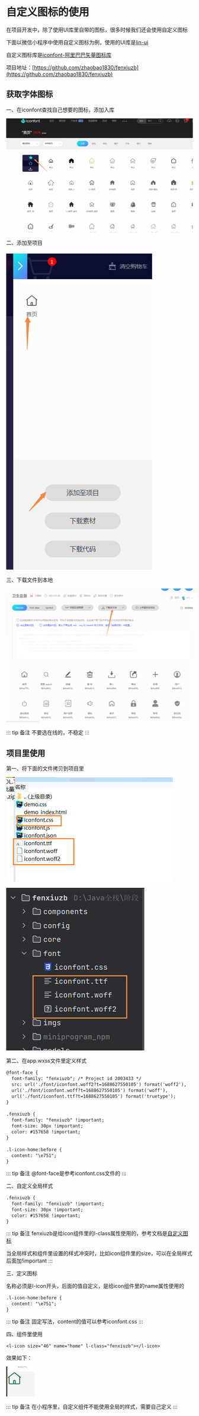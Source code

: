 # 自定义图标的使用

在项目开发中，除了使用UI库里自带的图标，很多时候我们还会使用自定义图标

下面以微信小程序中使用自定义图标为例，使用的UI库是[lin-ui](https://doc.mini.talelin.com/)

自定义图标库是[iconfont-阿里巴巴矢量图标库](https://www.iconfont.cn/?spm=a313x.7781069.1998910419.d4d0a486a)

项目地址：[https://github.com/zhaobao1830/fenxiuzb](https://github.com/zhaobao1830/fenxiuzb)

## 获取字体图标

一、在iconfont查找自己想要的图标，添加入库

![Image text](../../.vuepress/public/fronKnowledge/other/04/01.webp)

二、添加至项目

![Image text](../../.vuepress/public/fronKnowledge/other/04/02.png)

三、下载文件到本地

![Image text](../../.vuepress/public/fronKnowledge/other/04/03.png)

::: tip 备注
不要选在线的，不稳定
:::

## 项目里使用

第一、将下面的文件拷贝到项目里

![Image text](../../.vuepress/public/fronKnowledge/other/04/04.png)

![Image text](../../.vuepress/public/fronKnowledge/other/04/05.png)

第二、在app.wxss文件里定义样式

```wxss
@font-face {
  font-family: "fenxiuzb"; /* Project id 2003433 */
  src: url('./font/iconfont.woff2?t=1688627550105') format('woff2'),
  url('./font/iconfont.woff?t=1688627550105') format('woff'),
  url('./font/iconfont.ttf?t=1688627550105') format('truetype');
}

.fenxiuzb {
  font-family: "fenxiuzb" !important;
  font-size: 30px !important;
  color: #157658 !important;
}

.l-icon-home:before {
  content: "\e751";
}
```

::: tip 备注
@font-face是参考iconfont.css文件的
:::

二、自定义全局样式

```wxss
.fenxiuzb {
  font-family: "fenxiuzb" !important;
  font-size: 30px !important;
  color: #157658 !important;
}
```
::: tip 备注
fenxiuzb是给icon组件里的l-class属性使用的，参考文档是[自定义图标](https://doc.mini.talelin.com/component/basic/icon.html#%E8%87%AA%E5%AE%9A%E4%B9%89%E5%9B%BE%E6%A0%87)

当全局样式和组件里设置的样式冲突时，比如icon组件里的size，可以在全局样式后面加!important
:::

三、定义图标

名称必须是l-icon开头，后面的值自定义，是给icon组件里的name属性使用的

```wxss
.l-icon-home:before {
  content: "\e751";
}
```

::: tip 备注
固定写法，content的值可以参考iconfont.css
:::

四、组件里使用

```
<l-icon size="46" name="home" l-class="fenxiuzb"></l-icon>
```

效果如下：

![Image text](../../.vuepress/public/fronKnowledge/other/04/06.png)

::: tip 备注
在小程序里，自定义组件不能使用全局的样式，需要自己定义
:::
